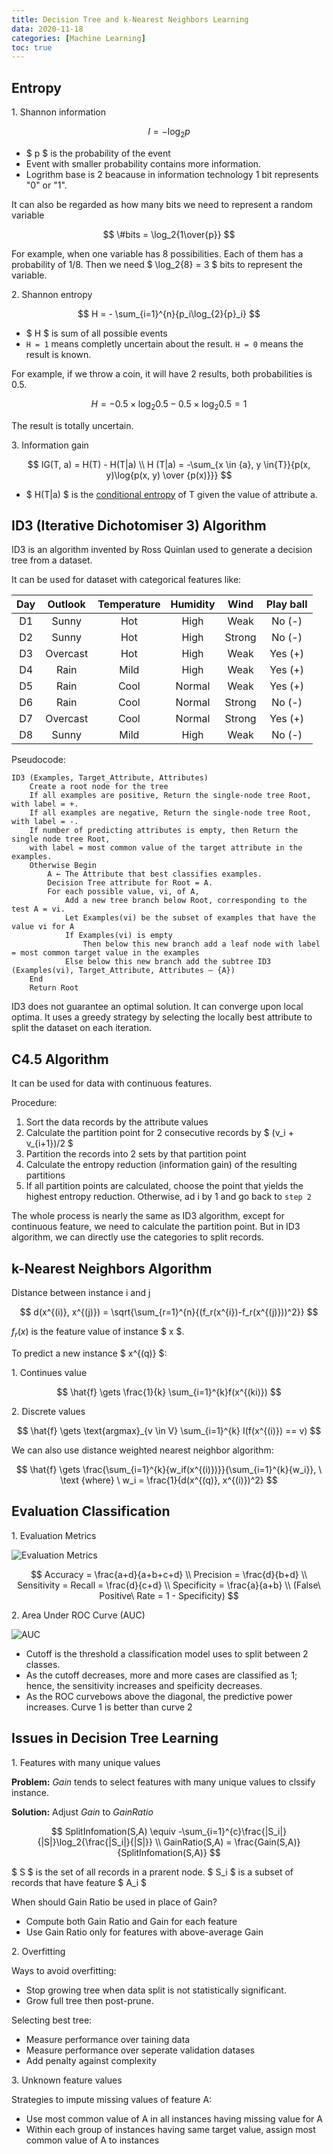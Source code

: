 ```yaml
---
title: Decision Tree and k-Nearest Neighbors Learning
data: 2020-11-18
categories: [Machine Learning]
toc: true
---
```


## Entropy

1\. Shannon information

$$
I = -\log_2{p}
$$

* $ p $ is the probability of the event
* Event with smaller probability contains more information.
* Logrithm base is 2 beacause in information technology 1 bit represents "0" or "1".

It can also be regarded as how many bits we need to represent a random variable

$$
\#bits = \log_2{1\over{p}}
$$

For example, when one variable has 8 possibilities. Each of them has a probability of 1/8. Then we need $ \log_2{8} = 3 $ bits to represent the variable.

2\. Shannon entropy

$$
H = - \sum_{i=1}^{n}{p_i\log_{2}{p}_i}
$$

* $ H $ is sum of all possible events
* `H = 1` means completly uncertain about the result. `H = 0` means the result is known.

For example, if we throw a coin, it will have 2 results, both probabilities is 0.5.

$$
H = -0.5 \times \log_2{0.5} - 0.5 \times \log_2{0.5} = 1
$$

The result is totally uncertain.

3\. Information gain

$$
IG(T, a) = H(T) - H(T|a) \\
H (T|a) = -\sum_{x \in {a}, y \in{T}}{p(x, y)\log{p(x, y) \over {p(x)}}}
$$

* $ H(T|a) $ is the [conditional entropy](https://en.wikipedia.org/wiki/Conditional_entropy) of T given the value of attribute a.

## ID3 (Iterative Dichotomiser 3) Algorithm

ID3 is an algorithm invented by Ross Quinlan used to generate a decision tree from a dataset.

It can be used for dataset with categorical features like:

| Day | Outlook | Temperature | Humidity | Wind | Play ball |
| :---: | :---: | :---: | :---: | :---: | :---: |
| D1 | Sunny | Hot | High | Weak | No (-) |
| D2 | Sunny | Hot | High | Strong | No (-) |
| D3 | Overcast | Hot | High | Weak | Yes (+) |
| D4 | Rain | Mild | High | Weak | Yes (+) |
| D5 | Rain | Cool | Normal | Weak | Yes (+) |
| D6 | Rain | Cool | Normal | Strong | No (-) |
| D7 | Overcast | Cool | Normal | Strong | Yes (+) |
| D8 | Sunny | Mild | High | Weak | No (-) |

Pseudocode:

``` shell
ID3 (Examples, Target_Attribute, Attributes)
    Create a root node for the tree
    If all examples are positive, Return the single-node tree Root, with label = +.
    If all examples are negative, Return the single-node tree Root, with label = -.
    If number of predicting attributes is empty, then Return the single node tree Root,
    with label = most common value of the target attribute in the examples.
    Otherwise Begin
        A ← The Attribute that best classifies examples.
        Decision Tree attribute for Root = A.
        For each possible value, vi, of A,
            Add a new tree branch below Root, corresponding to the test A = vi.
            Let Examples(vi) be the subset of examples that have the value vi for A
            If Examples(vi) is empty
                Then below this new branch add a leaf node with label = most common target value in the examples
            Else below this new branch add the subtree ID3 (Examples(vi), Target_Attribute, Attributes – {A})
    End
    Return Root
```

ID3 does not guarantee an optimal solution. It can converge upon local optima. It uses a greedy strategy by selecting the locally best attribute to split the dataset on each iteration.

## C4.5 Algorithm

It can be used for data with continuous features.

Procedure:

1. Sort the data records by the attribute values
2. Calculate the partition point for 2 consecutive records by $ (v_i + v_{i+1})/2 $
3. Partition the records into 2 sets by that partition point
4. Calculate the entropy reduction (information gain) of the resulting partitions
5. If all partition points are calculated, choose the point that yields the highest entropy reduction. Otherwise, ad i by 1 and go back to `step 2`

The whole process is nearly the same as ID3 algorithm, except for continuous feature, we need to calculate the partition point. But in ID3 algorithm, we can directly use the categories to split records.

## k-Nearest Neighbors Algorithm

Distance between instance i and j

$$
d(x^{(i)}, x^{(j)}) = \sqrt{\sum_{r=1}^{n}{(f_r(x^{i})-f_r(x^{(j)}))^2}}
$$

$f_r(x)$ is the feature value of instance $ x $.

To predict a new instance $ x^{(q)} $:

1\. Continues value

$$
\hat{f} \gets \frac{1}{k} \sum_{i=1}^{k}f(x^{(ki)})
$$

2\. Discrete values

$$
\hat{f} \gets \text{argmax}_{v \in V} \sum_{i=1}^{k} I(f(x^{(i)}) == v)
$$

We can also use distance weighted nearest neighbor algorithm:

$$
\hat{f} \gets \frac{\sum_{i=1}^{k}{w_if(x^{(i)})}}{\sum_{i=1}^{k}{w_i}}, \ \text {where} \ w_i = \frac{1}{d(x^{(q)}, x^{(i)})^2}
$$

## Evaluation Classification

1\. Evaluation Metrics

![Evaluation Metrics](evaluation_matrix.png)

$$
Accuracy = \frac{a+d}{a+b+c+d} \\
Precision = \frac{d}{b+d} \\
Sensitivity = Recall = \frac{d}{c+d} \\
Specificity = \frac{a}{a+b} \\
(False\ Positive\ Rate = 1 - Specificity)
$$

2\. Area Under ROC Curve (AUC)

![AUC](auc.png)

- Cutoff is the threshold a classification model uses to split between 2 classes.
- As the cutoff decreases, more and more cases are classified as 1; hence, the sensitivity increases and speificity decreases.
- As the ROC curvebows above the diagonal, the predictive power increases. Curve 1 is better than curve 2

## Issues in Decision Tree Learning

1\. Features with many unique values

**Problem:** *Gain* tends to select features with many unique values to clssify instance.

**Solution:** Adjust *Gain* to *GainRatio*

$$
SplitInfomation(S,A) \equiv -\sum_{i=1}^{c}\frac{|S_i|}{|S|}\log_2{\frac{|S_i|}{|S|}} \\
GainRatio(S,A) = \frac{Gain(S,A)}{SplitInfomation(S,A)} 
$$

$ S $ is the set of all records in a prarent node. $ S_i $ is a subset of records that have feature $ A_i $

When should Gain Ratio be used in place of Gain?

- Compute both Gain Ratio and Gain for each feature
- Use Gain Ratio only for features with above-average Gain

2\. Overfitting

Ways to avoid overfitting:

- Stop growing tree when data split is not statistically significant.
- Grow full tree then post-prune.

Selecting best tree:

- Measure performance over taining data
- Measure performance over seperate validation datases
- Add penalty against complexity

3\. Unknown feature values

Strategies to impute missing values of feature A:

- Use most common value of A in all instances having missing value for A
- Within each group of instances having same target value, assign most common value of A to instances

